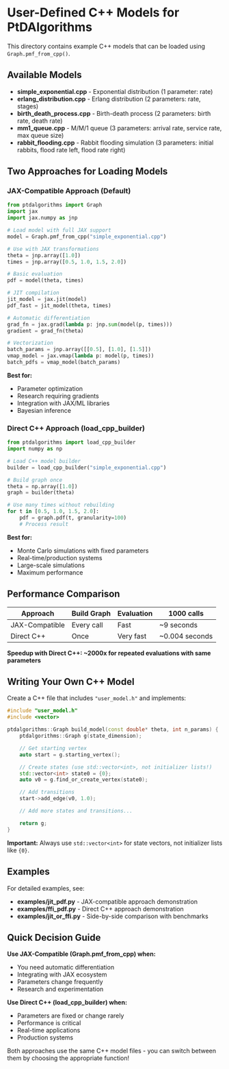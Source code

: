 # User-Defined C++ Models for PtDAlgorithms

This directory contains example C++ models that can be loaded using `Graph.pmf_from_cpp()`.

## Available Models

- **simple_exponential.cpp** - Exponential distribution (1 parameter: rate)
- **erlang_distribution.cpp** - Erlang distribution (2 parameters: rate, stages)
- **birth_death_process.cpp** - Birth-death process (2 parameters: birth rate, death rate)
- **mm1_queue.cpp** - M/M/1 queue (3 parameters: arrival rate, service rate, max queue size)
- **rabbit_flooding.cpp** - Rabbit flooding simulation (3 parameters: initial rabbits, flood rate left, flood rate right)

## Two Approaches for Loading Models

### JAX-Compatible Approach (Default)
```python
from ptdalgorithms import Graph
import jax
import jax.numpy as jnp

# Load model with full JAX support
model = Graph.pmf_from_cpp("simple_exponential.cpp")

# Use with JAX transformations
theta = jnp.array([1.0])
times = jnp.array([0.5, 1.0, 1.5, 2.0])

# Basic evaluation
pdf = model(theta, times)

# JIT compilation
jit_model = jax.jit(model)
pdf_fast = jit_model(theta, times)

# Automatic differentiation
grad_fn = jax.grad(lambda p: jnp.sum(model(p, times)))
gradient = grad_fn(theta)

# Vectorization
batch_params = jnp.array([[0.5], [1.0], [1.5]])
vmap_model = jax.vmap(lambda p: model(p, times))
batch_pdfs = vmap_model(batch_params)
```

**Best for:**
- Parameter optimization
- Research requiring gradients
- Integration with JAX/ML libraries
- Bayesian inference

### Direct C++ Approach (load_cpp_builder)
```python
from ptdalgorithms import load_cpp_builder
import numpy as np

# Load C++ model builder
builder = load_cpp_builder("simple_exponential.cpp")

# Build graph once
theta = np.array([1.0])
graph = builder(theta)

# Use many times without rebuilding
for t in [0.5, 1.0, 1.5, 2.0]:
    pdf = graph.pdf(t, granularity=100)
    # Process result
```

**Best for:**
- Monte Carlo simulations with fixed parameters
- Real-time/production systems
- Large-scale simulations
- Maximum performance

## Performance Comparison

| Approach | Build Graph | Evaluation | 1000 calls |
|----------|-------------|------------|------------|
| JAX-Compatible | Every call | Fast | ~9 seconds |
| Direct C++ | Once | Very fast | ~0.004 seconds |

**Speedup with Direct C++: ~2000x for repeated evaluations with same parameters**

## Writing Your Own C++ Model

Create a C++ file that includes `"user_model.h"` and implements:

```cpp
#include "user_model.h"
#include <vector>

ptdalgorithms::Graph build_model(const double* theta, int n_params) {
    ptdalgorithms::Graph g(state_dimension);

    // Get starting vertex
    auto start = g.starting_vertex();

    // Create states (use std::vector<int>, not initializer lists!)
    std::vector<int> state0 = {0};
    auto v0 = g.find_or_create_vertex(state0);

    // Add transitions
    start->add_edge(v0, 1.0);

    // Add more states and transitions...

    return g;
}
```

**Important:** Always use `std::vector<int>` for state vectors, not initializer lists like `{0}`.

## Examples

For detailed examples, see:
- **examples/jit_pdf.py** - JAX-compatible approach demonstration
- **examples/ffi_pdf.py** - Direct C++ approach demonstration
- **examples/jit_or_ffi.py** - Side-by-side comparison with benchmarks

## Quick Decision Guide

**Use JAX-Compatible (Graph.pmf_from_cpp) when:**
- You need automatic differentiation
- Integrating with JAX ecosystem
- Parameters change frequently
- Research and experimentation

**Use Direct C++ (load_cpp_builder) when:**
- Parameters are fixed or change rarely
- Performance is critical
- Real-time applications
- Production systems

Both approaches use the same C++ model files - you can switch between them by choosing the appropriate function!